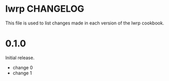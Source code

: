 # lwrp CHANGELOG

This file is used to list changes made in each version of the lwrp cookbook.

# 0.1.0

Initial release.

- change 0
- change 1

